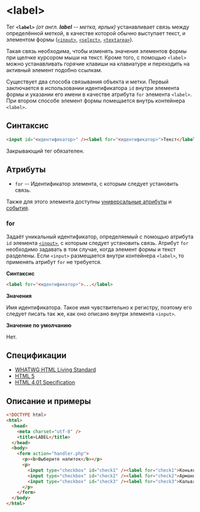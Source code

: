 # &lt;label&gt;

Тег **`<label>`** _(от англ. **label** -- метка, ярлык)_ устанавливает связь между определённой меткой, в качестве которой обычно выступает текст, и элементом формы ([`<input>`](/html/input/), [`<select>`](/html/select/), [`<textarea>`](/html/textarea/)).

Такая связь необходима, чтобы изменять значения элементов формы при щелчке курсором мыши на текст. Кроме того, с помощью `<label>` можно устанавливать горячие клавиши на клавиатуре и переходить на активный элемент подобно ссылкам.

Существует два способа связывания объекта и метки. Первый заключается в использовании идентификатора `id` внутри элемента формы и указании его имени в качестве атрибута `for` элемента `<label>`. При втором способе элемент формы помещается внутрь контейнера `<label>`.

## Синтаксис

```html
<input id="<идентификатор>" /><label for="<идентификатор>">Текст</label> <label><input /> Текст</label>
```

Закрывающий тег обязателен.

## Атрибуты

- `for` -- Идентификатор элемента, с которым следует установить связь.

Также для этого элемента доступны [универсальные атрибуты](/lib/uni-attr/) и [события](/lib/events/).

### for

Задаёт уникальный идентификатор, определяемый с помощью атрибута `id` элемента [`<input>`](/html/input/), с которым следует установить связь. Атрибут `for` необходимо задавать в том случае, когда элемент формы и текст разделены. Если `<input>` размещается внутри контейнера `<label>`, то применять атрибут `for` не требуется.

**Синтаксис**

```html
<label for="<идентификатор>">...</label>
```

**Значения**

Имя идентификатора. Такое имя чувствительно к регистру, поэтому его следует писать так же, как оно описано внутри элемента `<input>`.

**Значение по умолчанию**

Нет.

## Спецификации

- [WHATWG HTML Living Standard](https://html.spec.whatwg.org/multipage/forms.html#the-label-element)
- [HTML 5](http://www.w3.org/TR/html5/forms.html#the-label-element)
- [HTML 4.01 Specification](http://www.w3.org/TR/html401/interact/forms.html#h-17.9.1)

## Описание и примеры

```html
<!DOCTYPE html>
<html>
  <head>
    <meta charset="utf-8" />
    <title>LABEL</title>
  </head>
  <body>
    <form action="handler.php">
      <p><b>Выберите напиток</b></p>
      <p>
        <input type="checkbox" id="check1" /><label for="check1">Коньяк</label><br />
        <input type="checkbox" id="check2" /><label for="check2">Арманьяк</label><br />
        <input type="checkbox" id="check3" /><label for="check3">Кальвадос</label><br />
      </p>
    </form>
  </body>
</html>
```
